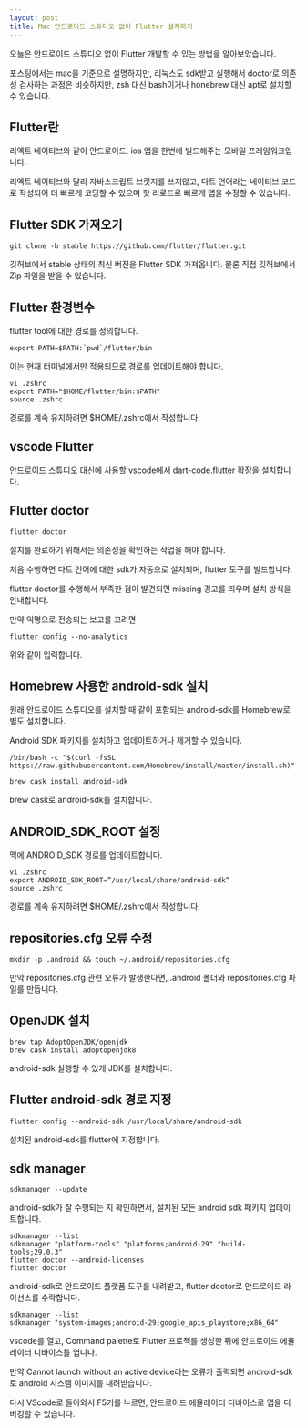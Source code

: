 ```yaml
---
layout: post
title: Mac 안드로이드 스튜디오 없이 Flutter 설치하기
---
```


오늘은 안드로이드 스튜디오 없이 Flutter 개발할 수 있는 방법을 알아보았습니다.

포스팅에서는 mac을 기준으로 설명하지만, 리눅스도 sdk받고 실행해서 doctor로 의존성 검사하는 과정은 비슷하지만, zsh 대신 bash이거나 honebrew 대신 apt로 설치할 수 있습니다.

## Flutter란

리엑트 네이티브와 같이 안드로이드, ios 앱을 한번에 빌드해주는 모바일 프레임워크입니다.

리엑트 네이티브와 달리 자바스크립트 브릿지를 쓰지않고, 다트 언어라는 네이티브 코드로 작성되어 더 빠르게 코딩할 수 있으며 핫 리로드로 빠르게 앱을 수정할 수 있습니다.

## Flutter SDK 가져오기

```
git clone -b stable https://github.com/flutter/flutter.git
```

깃허브에서 stable 상태의 최신 버전을 Flutter SDK 가져옵니다. 물론 직접 깃허브에서 Zip 파일을 받을 수 있습니다.

## Flutter 환경변수

flutter tool에 대한 경로를 정의합니다.

```
export PATH=$PATH:`pwd`/flutter/bin
```

이는 현재 터미널에서만 적용되므로 경로를 업데이트해야 합니다.

```
vi .zshrc
export PATH="$HOME/flutter/bin:$PATH"
source .zshrc
```

경로를 계속 유지하려면 $HOME/.zshrc에서 작성합니다.

## vscode Flutter

안드로이드 스튜디오 대신에 사용할 vscode에서 dart-code.flutter 확장을 설치합니다.

## Flutter doctor

```
flutter doctor
```

설치를 완료하기 위해서는 의존성을 확인하는 작업을 해야 합니다.

처음 수행하면 다트 언어에 대한 sdk가 자동으로 설치되며, flutter 도구를 빌드합니다.

flutter doctor를 수행해서 부족한 점이 발견되면 missing 경고를 띄우며 설치 방식을 안내합니다.

만약 익명으로 전송되는 보고를 끄려면

```
flutter config --no-analytics
```

위와 같이 입력합니다.

## Homebrew 사용한 android-sdk 설치

원래 안드로이드 스튜디오를 설치할 때 같이 포함되는 android-sdk를 Homebrew로 별도 설치합니다.

Android SDK 패키지를 설치하고 업데이트하거나 제거할 수 있습니다.

```
/bin/bash -c "$(curl -fsSL https://raw.githubusercontent.com/Homebrew/install/master/install.sh)"

brew cask install android-sdk
```

brew cask로 android-sdk를 설치합니다.

## ANDROID_SDK_ROOT 설정

맥에 ANDROID_SDK 경로를 업데이트합니다.

```
vi .zshrc
export ANDROID_SDK_ROOT=”/usr/local/share/android-sdk”
source .zshrc
```

경로를 계속 유지하려면 $HOME/.zshrc에서 작성합니다.

## repositories.cfg 오류 수정

```
mkdir -p .android && touch ~/.android/repositories.cfg
```

만약 repositories.cfg 관련 오류가 발생한다면, .android 폴더와 repositories.cfg 파일를 만듭니다.

## OpenJDK 설치

```
brew tap AdoptOpenJDK/openjdk
brew cask install adoptopenjdk8
```

android-sdk 실행할 수 있게 JDK를 설치합니다.

## Flutter android-sdk 경로 지정

```
flutter config --android-sdk /usr/local/share/android-sdk
```

설치된 android-sdk를 flutter에 지정합니다.

## sdk manager

```
sdkmanager --update
```

android-sdk가 잘 수행되는 지 확인하면서, 설치된 모든 android sdk 패키지 업데이트합니다.

```
sdkmanager --list
sdkmanager "platform-tools" "platforms;android-29" "build-tools;29.0.3"
flutter doctor --android-licenses
flutter doctor
```

android-sdk로 안드로이드 플랫폼 도구를 내려받고, flutter doctor로 안드로이드 라이선스를 수락합니다.

```
sdkmanager --list
sdkmanager "system-images;android-29;google_apis_playstore;x86_64"
```

vscode를 열고, Command palette로 Flutter 프로젝를 생성한 뒤에 안드로이드 에뮬레이터 디바이스를 엽니다.

만약 Cannot launch without an active device라는 오류가 출력되면 android-sdk로 android 시스템 이미지를 내려받습니다.

다시 VScode로 돌아와서 F5키를 누르면, 안드로이드 에뮬레이터 디바이스로 앱을 디버깅할 수 있습니다.
